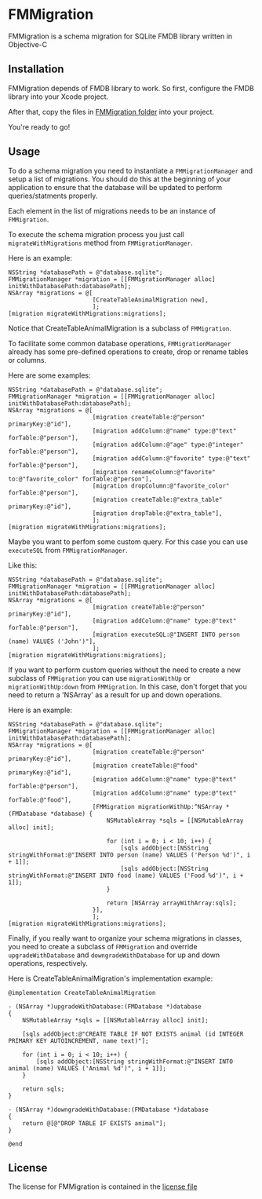 FMMigration
===========

FMMigration is a schema migration for SQLite FMDB library written in Objective-C

## Installation

FMMigration depends of FMDB library to work. So first, configure the FMDB library into your Xcode project.

After that, copy the files in [FMMigration folder](http://github.com/felipowsky/FMMigration/tree/master/FMMigration/FMMigration) into your project.

You're ready to go!

## Usage

To do a schema migration you need to instantiate a `FMMigrationManager` and setup a list of migrations.
You should do this at the beginning of your application to ensure that the database will be updated to perform queries/statments properly.

Each element in the list of migrations needs to be an instance of `FMMigration`.

To execute the schema migration process you just call `migrateWithMigrations` method from `FMMigrationManager`.

Here is an example:

	NSString *databasePath = @"database.sqlite";
	FMMigrationManager *migration = [[FMMigrationManager alloc] initWithDatabasePath:databasePath];
	NSArray *migrations = @[
							[CreateTableAnimalMigration new],
							];
    [migration migrateWithMigrations:migrations];

Notice that CreateTableAnimalMigration is a subclass of `FMMigration`.

To facilitate some common database operations, `FMMigrationManager` already has some pre-defined operations to create, drop or rename tables or columns.

Here are some examples:

	NSString *databasePath = @"database.sqlite";
    FMMigrationManager *migration = [[FMMigrationManager alloc] initWithDatabasePath:databasePath];
    NSArray *migrations = @[
    						[migration createTable:@"person" primaryKey:@"id"],
                            [migration addColumn:@"name" type:@"text" forTable:@"person"],
                            [migration addColumn:@"age" type:@"integer" forTable:@"person"],
                            [migration addColumn:@"favorite" type:@"text" forTable:@"person"],
                            [migration renameColumn:@"favorite" to:@"favorite_color" forTable:@"person"],
                            [migration dropColumn:@"favorite_color" forTable:@"person"],
                            [migration createTable:@"extra_table" primaryKey:@"id"],
                            [migration dropTable:@"extra_table"],
                            ];
    [migration migrateWithMigrations:migrations];

Maybe you want to perfom some custom query. For this case you can use `executeSQL` from `FMMigrationManager`.

Like this:

	NSString *databasePath = @"database.sqlite";
    FMMigrationManager *migration = [[FMMigrationManager alloc] initWithDatabasePath:databasePath];
    NSArray *migrations = @[
    						[migration createTable:@"person" primaryKey:@"id"],
                            [migration addColumn:@"name" type:@"text" forTable:@"person"],
    						[migration executeSQL:@"INSERT INTO person (name) VALUES ('John')"],
    						];
    [migration migrateWithMigrations:migrations];

If you want to perform custom queries without the need to create a new subclass of `FMMigration` you can use `migrationWithUp` or `migrationWithUp:down` from `FMMigration`.
In this case, don't forget that you need to return a 'NSArray' as a result for up and down operations.

Here is an example:

	NSString *databasePath = @"database.sqlite";
    FMMigrationManager *migration = [[FMMigrationManager alloc] initWithDatabasePath:databasePath];
    NSArray *migrations = @[
    						[migration createTable:@"person" primaryKey:@"id"],
                            [migration createTable:@"food" primaryKey:@"id"],
                            [migration addColumn:@"name" type:@"text" forTable:@"person"],
                            [migration addColumn:@"name" type:@"text" forTable:@"food"],
                            [FMMigration migrationWithUp:^NSArray *(FMDatabase *database) {
                                NSMutableArray *sqls = [[NSMutableArray alloc] init];
                                
                                for (int i = 0; i < 10; i++) {
                                    [sqls addObject:[NSString stringWithFormat:@"INSERT INTO person (name) VALUES ('Person %d')", i + 1]];
                                    [sqls addObject:[NSString stringWithFormat:@"INSERT INTO food (name) VALUES ('Food %d')", i + 1]];
                                }
                                
                                return [NSArray arrayWithArray:sqls];
                            }],
                            ];
    [migration migrateWithMigrations:migrations];

Finally, if you really want to organize your schema migrations in classes, you need to create a subclass of `FMMigration` and override `upgradeWithDatabase` and `downgradeWithDatabase` for up and down operations, respectively.

Here is CreateTableAnimalMigration's implementation example:

	@implementation CreateTableAnimalMigration

	- (NSArray *)upgradeWithDatabase:(FMDatabase *)database
	{
    	NSMutableArray *sqls = [[NSMutableArray alloc] init];
    
    	[sqls addObject:@"CREATE TABLE IF NOT EXISTS animal (id INTEGER PRIMARY KEY AUTOINCREMENT, name text)"];
    
    	for (int i = 0; i < 10; i++) {
        	[sqls addObject:[NSString stringWithFormat:@"INSERT INTO animal (name) VALUES ('Animal %d')", i + 1]];
    	}
    
    	return sqls;
	}

	- (NSArray *)downgradeWithDatabase:(FMDatabase *)database
	{
    	return @[@"DROP TABLE IF EXISTS animal"];
	}

	@end

## License

The license for FMMigration is contained in the [license file](http://github.com/felipowsky/FMMigration/blob/master/LICENSE)